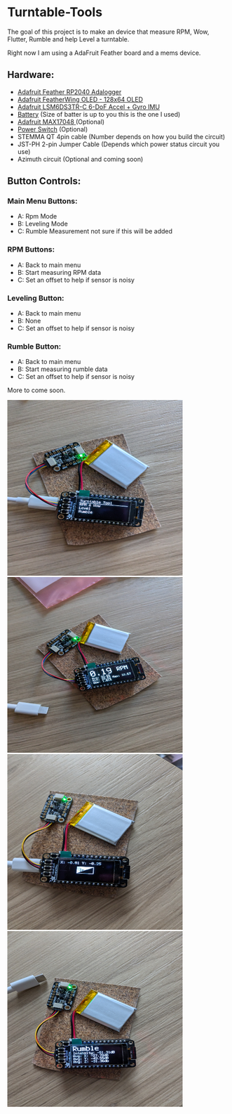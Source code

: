 # Turntable-Tools

The goal of this project is to make an device that measure RPM, Wow, Flutter, Rumble and help Level a turntable.

Right now I am using a AdaFruit Feather board and a mems device.

## Hardware:
- [Adafruit Feather RP2040 Adalogger](https://www.adafruit.com/product/5980)
- [Adafruit FeatherWing OLED - 128x64 OLED](https://www.adafruit.com/product/4650)
- [Adafruit LSM6DS3TR-C 6-DoF Accel + Gyro IMU](https://www.adafruit.com/product/4503)
- [Battery](https://www.adafruit.com/product/4236) (Size of batter is up to you this is the one I used)
- [Adafruit MAX17048 ](https://www.adafruit.com/product/5580) (Optional)
- [Power Switch](https://www.adafruit.com/product/805) (Optional)
- STEMMA QT 4pin cable (Number depends on how you build the circuit)
- JST-PH 2-pin Jumper Cable (Depends which power status circuit you use)
- Azimuth circuit (Optional and coming soon)


## Button Controls:
### Main Menu Buttons:
- A: Rpm Mode
- B: Leveling Mode
- C: Rumble Measurement not sure if this will be added

### RPM Buttons:
- A: Back to main menu
- B: Start measuring RPM data
- C: Set an offset to help if sensor is noisy

### Leveling Button:
- A: Back to main menu
- B: None
- C: Set an offset to help if sensor is noisy

### Rumble Button:
- A: Back to main menu
- B: Start measuring rumble data
- C: Set an offset to help if sensor is noisy

More to come soon.

<img src="./img/main_menu.jpg" height="400" width="400">
<img src="./img/rpm_mode.jpg" height="400" width="400">
<img src="./img/level_mode.jpg" height="400" width="400">
<img src="./img/rumble_mode.jpg" height="400" width="400">
